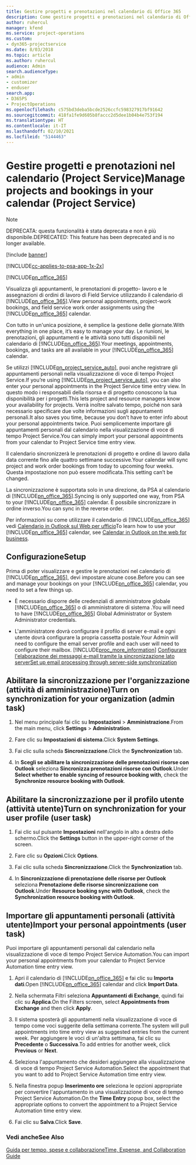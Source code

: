 ```yaml
---
title: Gestire progetti e prenotazioni nel calendario di Office 365
description: Come gestire progetti e prenotazioni nel calendario di Office 365
author: ruhercul
manager: kfend
ms.service: project-operations
ms.custom:
- dyn365-projectservice
ms.date: 8/03/2018
ms.topic: article
ms.author: ruhercul
audience: Admin
search.audienceType:
- admin
- customizer
- enduser
search.app:
- D365PS
- ProjectOperations
ms.openlocfilehash: c575bd3deba5bcde2526ccfc598327917bf91642
ms.sourcegitcommit: 418fa1fe9d605b8faccc2d5dee1b04b4e753f194
ms.translationtype: HT
ms.contentlocale: it-IT
ms.lasthandoff: 02/10/2021
ms.locfileid: "5144463"
---
```

# <a name="manage-projects-and-bookings-in-your-calendar-project-service"></a><span data-ttu-id="6b03a-103">Gestire progetti e prenotazioni nel calendario (Project Service)</span><span class="sxs-lookup"><span data-stu-id="6b03a-103">Manage projects and bookings in your calendar (Project Service)</span></span>

> [!Note]
> <span data-ttu-id="6b03a-104">DEPRECATA: questa funzionalità è stata deprecata e non è più disponibile.</span><span class="sxs-lookup"><span data-stu-id="6b03a-104">DEPRECATED: This feature has been deprecated and is no longer available.</span></span>

[!include [banner](../includes/psa-now-project-operations.md)]

[!INCLUDE[cc-applies-to-psa-app-1x-2x](../includes/cc-applies-to-psa-app-1x-2x.md)]

[!INCLUDE[pn_office_365](../includes/pn-office-365.md)] 

<span data-ttu-id="6b03a-105">Visualizza gli appuntamenti, le prenotazioni di progetto- lavoro e le assegnazioni di ordini di lavoro di Field Service utilizzando il calendario di [!INCLUDE[pn_office_365](../includes/pn-office-365.md)].</span><span class="sxs-lookup"><span data-stu-id="6b03a-105">View personal appointments, project-work bookings, and field service work order assignments using the [!INCLUDE[pn_office_365](../includes/pn-office-365.md)] calendar.</span></span>  
  
 <span data-ttu-id="6b03a-106">Con tutto in un'unica posizione, è semplice la gestione delle giornate.</span><span class="sxs-lookup"><span data-stu-id="6b03a-106">With everything in one place, it’s easy to manage your day.</span></span> <span data-ttu-id="6b03a-107">Le riunioni, le prenotazioni, gli appuntamenti e le attività sono tutti disponibili nel calendario di [!INCLUDE[pn_office_365](../includes/pn-office-365.md)].</span><span class="sxs-lookup"><span data-stu-id="6b03a-107">Your meetings, appointments, bookings, and tasks are all available in your [!INCLUDE[pn_office_365](../includes/pn-office-365.md)] calendar.</span></span>  
  
 <span data-ttu-id="6b03a-108">Se utilizzi [!INCLUDE[pn_project_service_auto](../includes/pn-project-service-auto.md)], puoi anche registrare gli appuntamenti personali nella visualizzazione di voce di tempo Project Service.</span><span class="sxs-lookup"><span data-stu-id="6b03a-108">If you’re using [!INCLUDE[pn_project_service_auto](../includes/pn-project-service-auto.md)], you can also enter your personal appointments in the Project Service time entry view.</span></span> <span data-ttu-id="6b03a-109">In questo modo i responsabili della risorsa e di progetto conoscono la tua disponibilità per i progetti.</span><span class="sxs-lookup"><span data-stu-id="6b03a-109">This lets project and resource managers know your availability for projects.</span></span> <span data-ttu-id="6b03a-110">Verrà inoltre salvato tempo, poiché non sarà necessario specificare due volte informazioni sugli appuntamenti personali.</span><span class="sxs-lookup"><span data-stu-id="6b03a-110">It also saves you time, because you don’t have to enter info about your personal appointments twice.</span></span> <span data-ttu-id="6b03a-111">Puoi semplicemente importare gli appuntamenti personali dal calendario nella visualizzazione di voce di tempo Project Service.</span><span class="sxs-lookup"><span data-stu-id="6b03a-111">You can simply import your personal appointments from your calendar to Project Service time entry view.</span></span>  
  
 <span data-ttu-id="6b03a-112">Il calendario sincronizzerà le prenotazioni di progetto e ordine di lavoro dalla data corrente fino alle quattro settimane successive.</span><span class="sxs-lookup"><span data-stu-id="6b03a-112">Your calendar will sync project and work order bookings from today to upcoming four weeks.</span></span> <span data-ttu-id="6b03a-113">Questa impostazione non può essere modificata.</span><span class="sxs-lookup"><span data-stu-id="6b03a-113">This setting can’t be changed.</span></span>  
  
 <span data-ttu-id="6b03a-114">La sincronizzazione è supportata solo in una direzione, da PSA al calendario di [!INCLUDE[pn_office_365](../includes/pn-office-365.md)].</span><span class="sxs-lookup"><span data-stu-id="6b03a-114">Syncing is only supported one way, from PSA to your [!INCLUDE[pn_office_365](../includes/pn-office-365.md)] calendar.</span></span> <span data-ttu-id="6b03a-115">È possibile sincronizzare in ordine inverso.</span><span class="sxs-lookup"><span data-stu-id="6b03a-115">You can sync in the reverse order.</span></span> 
  
 <span data-ttu-id="6b03a-116">Per informazioni su come utilizzare il calendario di [!INCLUDE[pn_office_365](../includes/pn-office-365.md)] vedi [Calendario in Outlook sul Web per ufficio](https://support.office.com/article/Calendar-in-Outlook-on-the-web-for-business-5219c457-d1fe-4c2f-9032-1a816b88e936)</span><span class="sxs-lookup"><span data-stu-id="6b03a-116">To learn how to use your [!INCLUDE[pn_office_365](../includes/pn-office-365.md)] calendar, see [Calendar in Outlook on the web for business](https://support.office.com/article/Calendar-in-Outlook-on-the-web-for-business-5219c457-d1fe-4c2f-9032-1a816b88e936).</span></span>  
  
## <a name="setup"></a><span data-ttu-id="6b03a-117">Configurazione</span><span class="sxs-lookup"><span data-stu-id="6b03a-117">Setup</span></span>  
 <span data-ttu-id="6b03a-118">Prima di poter visualizzare e gestire le prenotazioni nel calendario di [!INCLUDE[pn_office_365](../includes/pn-office-365.md)], devi impostare alcune cose.</span><span class="sxs-lookup"><span data-stu-id="6b03a-118">Before you can see and manage your bookings on your [!INCLUDE[pn_office_365](../includes/pn-office-365.md)] calendar, you need to set a few things up.</span></span>  
  
- <span data-ttu-id="6b03a-119">È necessario disporre delle credenziali di amministratore globale [!INCLUDE[pn_office_365](../includes/pn-office-365.md)] o di amministratore di sistema .</span><span class="sxs-lookup"><span data-stu-id="6b03a-119">You will need to have [!INCLUDE[pn_office_365](../includes/pn-office-365.md)] Global Administrator or System Administrator credentials.</span></span>  
  
- <span data-ttu-id="6b03a-120">L'amministratore dovrà configurare il profilo di server e-mail e ogni utente dovrà configurare la propria cassetta postale.</span><span class="sxs-lookup"><span data-stu-id="6b03a-120">Your Admin will need to configure the email server profile and each user will need to configure their mailbox.</span></span> [!INCLUDE[proc_more_information](../includes/proc-more-information.md)] <span data-ttu-id="6b03a-121">[Configurare l'elaborazione dei messaggi e-mail tramite la sincronizzazione lato server](https://docs.microsoft.com/dynamics365/customerengagement/on-premises/admin/set-up-server-side-synchronization-of-email-appointments-contacts-and-tasks)</span><span class="sxs-lookup"><span data-stu-id="6b03a-121">[Set up email processing through server-side synchronization](https://docs.microsoft.com/dynamics365/customerengagement/on-premises/admin/set-up-server-side-synchronization-of-email-appointments-contacts-and-tasks)</span></span>  
  
## <a name="turn-on-synchronization-for-your-organization-admin-task"></a><span data-ttu-id="6b03a-122">Abilitare la sincronizzazione per l'organizzazione (attività di amministrazione)</span><span class="sxs-lookup"><span data-stu-id="6b03a-122">Turn on synchronization for your organization (admin task)</span></span>  
  
1.  <span data-ttu-id="6b03a-123">Nel menu principale fai clic su **Impostazioni** > **Amministrazione**.</span><span class="sxs-lookup"><span data-stu-id="6b03a-123">From the main menu, click **Settings** > **Administration**.</span></span>  
  
2.  <span data-ttu-id="6b03a-124">Fare clic su **Impostazioni di sistema**.</span><span class="sxs-lookup"><span data-stu-id="6b03a-124">Click **System Settings**.</span></span>  
  
3.  <span data-ttu-id="6b03a-125">Fai clic sulla scheda **Sincronizzazione**.</span><span class="sxs-lookup"><span data-stu-id="6b03a-125">Click the **Synchronization** tab.</span></span>  
  
4.  <span data-ttu-id="6b03a-126">In **Scegli se abilitare la sincronizzazione delle prenotazioni risorse con Outlook** seleziona **Sincronizza prenotazioni risorse con Outlook**.</span><span class="sxs-lookup"><span data-stu-id="6b03a-126">Under **Select whether to enable syncing of resource booking with**, check the **Synchronize resource booking with Outlook**.</span></span>  
  
## <a name="turn-on-synchronization-for-your-user-profile-user-task"></a><span data-ttu-id="6b03a-127">Abilitare la sincronizzazione per il profilo utente (attività utente)</span><span class="sxs-lookup"><span data-stu-id="6b03a-127">Turn on synchronization for your user profile (user task)</span></span>  
  
1.  <span data-ttu-id="6b03a-128">Fai clic sul pulsante **Impostazioni** nell'angolo in alto a destra dello schermo.</span><span class="sxs-lookup"><span data-stu-id="6b03a-128">Click the **Settings** button in the upper-right corner of the screen.</span></span>  
  
2.  <span data-ttu-id="6b03a-129">Fare clic su **Opzioni**.</span><span class="sxs-lookup"><span data-stu-id="6b03a-129">Click **Options**.</span></span>  
  
3.  <span data-ttu-id="6b03a-130">Fai clic sulla scheda **Sincronizzazione**.</span><span class="sxs-lookup"><span data-stu-id="6b03a-130">Click the **Synchronization** tab.</span></span>  
  
4.  <span data-ttu-id="6b03a-131">In **Sincronizzazione di prenotazione delle risorse per Outlook** seleziona **Prenotazione delle risorse sincronizzazione con Outlook**.</span><span class="sxs-lookup"><span data-stu-id="6b03a-131">Under **Resource booking sync with Outlook**, check the **Synchronization resource booking with Outlook**.</span></span>  
  
## <a name="import-your-personal-appointments-user-task"></a><span data-ttu-id="6b03a-132">Importare gli appuntamenti personali (attività utente)</span><span class="sxs-lookup"><span data-stu-id="6b03a-132">Import your personal appointments (user task)</span></span>  
 <span data-ttu-id="6b03a-133">Puoi importare gli appuntamenti personali dal calendario nella visualizzazione di voce di tempo Project Service Automation.</span><span class="sxs-lookup"><span data-stu-id="6b03a-133">You can import your personal appointments from your calendar to Project Service Automation time entry view.</span></span>  
  
1. <span data-ttu-id="6b03a-134">Apri il calendario di [!INCLUDE[pn_office_365](../includes/pn-office-365.md)] e fai clic su **Importa dati**.</span><span class="sxs-lookup"><span data-stu-id="6b03a-134">Open [!INCLUDE[pn_office_365](../includes/pn-office-365.md)] calendar and click **Import Data**.</span></span>  
  
2. <span data-ttu-id="6b03a-135">Nella schermata Filtri seleziona **Appuntamenti di Exchange**, quindi fai clic su **Applica**.</span><span class="sxs-lookup"><span data-stu-id="6b03a-135">On the Filters screen, select **Appointments from Exchange** and then click **Apply**.</span></span>  
  
3. <span data-ttu-id="6b03a-136">Il sistema sposterà gli appuntamenti nella visualizzazione di voce di tempo come voci suggerite della settimana corrente.</span><span class="sxs-lookup"><span data-stu-id="6b03a-136">The system will pull appointments into time entry view as suggested entries from the current week.</span></span> <span data-ttu-id="6b03a-137">Per aggiungere le voci di un'altra settimana, fai clic su **Precedente** o **Successiva**.</span><span class="sxs-lookup"><span data-stu-id="6b03a-137">To add entries for another week, click **Previous** or **Next**.</span></span>  
  
4. <span data-ttu-id="6b03a-138">Seleziona l'appuntamento che desideri aggiungere alla visualizzazione di voce di tempo Project Service Automation.</span><span class="sxs-lookup"><span data-stu-id="6b03a-138">Select the appointment that you want to add to Project Service Automation time entry view.</span></span>  
  
5. <span data-ttu-id="6b03a-139">Nella finestra popup **Inserimento ore** seleziona le opzioni appropriate per convertire l'appuntamento in una visualizzazione di voce di tempo Project Service Automation.</span><span class="sxs-lookup"><span data-stu-id="6b03a-139">On the **Time Entry** popup box, select the appropriate options to convert the appointment to a Project Service Automation time entry view.</span></span>  
  
6. <span data-ttu-id="6b03a-140">Fai clic su **Salva**.</span><span class="sxs-lookup"><span data-stu-id="6b03a-140">Click **Save**.</span></span>  
  
### <a name="see-also"></a><span data-ttu-id="6b03a-141">Vedi anche</span><span class="sxs-lookup"><span data-stu-id="6b03a-141">See Also</span></span>  
 [<span data-ttu-id="6b03a-142">Guida per tempo, spese e collaborazione</span><span class="sxs-lookup"><span data-stu-id="6b03a-142">Time, Expense, and Collaboration Guide</span></span>](../psa/time-expense-collaboration-guide.md)
